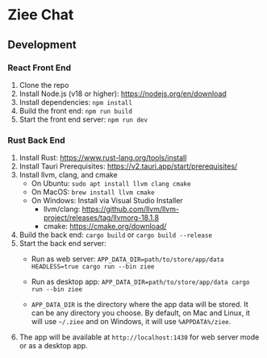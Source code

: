 # Ziee Chat

## Development

### React Front End

1. Clone the repo
2. Install Node.js (v18 or higher): https://nodejs.org/en/download
3. Install dependencies: `npm install`
4. Build the front end: `npm run build`
5. Start the front end server: `npm run dev`

### Rust Back End
1. Install Rust: https://www.rust-lang.org/tools/install
2. Install Tauri Prerequisites: https://v2.tauri.app/start/prerequisites/
3. Install llvm, clang, and cmake
   - On Ubuntu: `sudo apt install llvm clang cmake`
   - On MacOS: `brew install llvm cmake`
   - On Windows: Install via Visual Studio Installer
     - llvm/clang: https://github.com/llvm/llvm-project/releases/tag/llvmorg-18.1.8
     - cmake: https://cmake.org/download/
4. Build the back end: `cargo build` or `cargo build --release`
5. Start the back end server: 
   - Run as web server: `APP_DATA_DIR=path/to/store/app/data HEADLESS=true cargo run --bin ziee`
   - Run as desktop app: `APP_DATA_DIR=path/to/store/app/data cargo run --bin ziee`
   
   - `APP_DATA_DIR` is the directory where the app data will be stored. It can be any directory you choose.
   By default, on Mac and Linux, it will use `~/.ziee` and on Windows, it will use `%APPDATA%/ziee`.
6. The app will be available at `http://localhost:1430` for web server mode or as a desktop app.